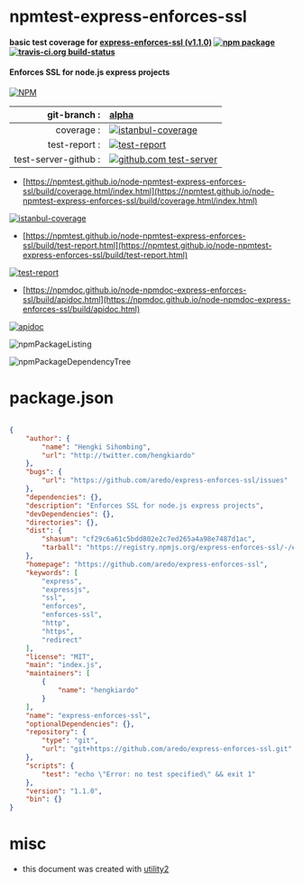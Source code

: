 # npmtest-express-enforces-ssl

#### basic test coverage for  [express-enforces-ssl (v1.1.0)](https://github.com/aredo/express-enforces-ssl)  [![npm package](https://img.shields.io/npm/v/npmtest-express-enforces-ssl.svg?style=flat-square)](https://www.npmjs.org/package/npmtest-express-enforces-ssl) [![travis-ci.org build-status](https://api.travis-ci.org/npmtest/node-npmtest-express-enforces-ssl.svg)](https://travis-ci.org/npmtest/node-npmtest-express-enforces-ssl)

#### Enforces SSL for node.js express projects

[![NPM](https://nodei.co/npm/express-enforces-ssl.png?downloads=true&downloadRank=true&stars=true)](https://www.npmjs.com/package/express-enforces-ssl)

| git-branch : | [alpha](https://github.com/npmtest/node-npmtest-express-enforces-ssl/tree/alpha)|
|--:|:--|
| coverage : | [![istanbul-coverage](https://npmtest.github.io/node-npmtest-express-enforces-ssl/build/coverage.badge.svg)](https://npmtest.github.io/node-npmtest-express-enforces-ssl/build/coverage.html/index.html)|
| test-report : | [![test-report](https://npmtest.github.io/node-npmtest-express-enforces-ssl/build/test-report.badge.svg)](https://npmtest.github.io/node-npmtest-express-enforces-ssl/build/test-report.html)|
| test-server-github : | [![github.com test-server](https://npmtest.github.io/node-npmtest-express-enforces-ssl/GitHub-Mark-32px.png)](https://npmtest.github.io/node-npmtest-express-enforces-ssl/build/app/index.html) | | build-artifacts : | [![build-artifacts](https://npmtest.github.io/node-npmtest-express-enforces-ssl/glyphicons_144_folder_open.png)](https://github.com/npmtest/node-npmtest-express-enforces-ssl/tree/gh-pages/build)|

- [https://npmtest.github.io/node-npmtest-express-enforces-ssl/build/coverage.html/index.html](https://npmtest.github.io/node-npmtest-express-enforces-ssl/build/coverage.html/index.html)

[![istanbul-coverage](https://npmtest.github.io/node-npmtest-express-enforces-ssl/build/screenCapture.buildCi.browser.%252Ftmp%252Fbuild%252Fcoverage.lib.html.png)](https://npmtest.github.io/node-npmtest-express-enforces-ssl/build/coverage.html/index.html)

- [https://npmtest.github.io/node-npmtest-express-enforces-ssl/build/test-report.html](https://npmtest.github.io/node-npmtest-express-enforces-ssl/build/test-report.html)

[![test-report](https://npmtest.github.io/node-npmtest-express-enforces-ssl/build/screenCapture.buildCi.browser.%252Ftmp%252Fbuild%252Ftest-report.html.png)](https://npmtest.github.io/node-npmtest-express-enforces-ssl/build/test-report.html)

- [https://npmdoc.github.io/node-npmdoc-express-enforces-ssl/build/apidoc.html](https://npmdoc.github.io/node-npmdoc-express-enforces-ssl/build/apidoc.html)

[![apidoc](https://npmdoc.github.io/node-npmdoc-express-enforces-ssl/build/screenCapture.buildCi.browser.%252Ftmp%252Fbuild%252Fapidoc.html.png)](https://npmdoc.github.io/node-npmdoc-express-enforces-ssl/build/apidoc.html)

![npmPackageListing](https://npmtest.github.io/node-npmtest-express-enforces-ssl/build/screenCapture.npmPackageListing.svg)

![npmPackageDependencyTree](https://npmtest.github.io/node-npmtest-express-enforces-ssl/build/screenCapture.npmPackageDependencyTree.svg)



# package.json

```json

{
    "author": {
        "name": "Hengki Sihombing",
        "url": "http://twitter.com/hengkiardo"
    },
    "bugs": {
        "url": "https://github.com/aredo/express-enforces-ssl/issues"
    },
    "dependencies": {},
    "description": "Enforces SSL for node.js express projects",
    "devDependencies": {},
    "directories": {},
    "dist": {
        "shasum": "cf29c6a61c5bdd802e2c7ed265a4a98e7487d1ac",
        "tarball": "https://registry.npmjs.org/express-enforces-ssl/-/express-enforces-ssl-1.1.0.tgz"
    },
    "homepage": "https://github.com/aredo/express-enforces-ssl",
    "keywords": [
        "express",
        "expressjs",
        "ssl",
        "enforces",
        "enforces-ssl",
        "http",
        "https",
        "redirect"
    ],
    "license": "MIT",
    "main": "index.js",
    "maintainers": [
        {
            "name": "hengkiardo"
        }
    ],
    "name": "express-enforces-ssl",
    "optionalDependencies": {},
    "repository": {
        "type": "git",
        "url": "git+https://github.com/aredo/express-enforces-ssl.git"
    },
    "scripts": {
        "test": "echo \"Error: no test specified\" && exit 1"
    },
    "version": "1.1.0",
    "bin": {}
}
```



# misc
- this document was created with [utility2](https://github.com/kaizhu256/node-utility2)
